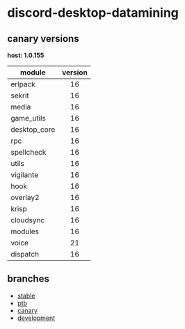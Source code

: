 # discord-desktop-datamining

## canary versions

**host: 1.0.155**

| module | version |
| ------ | :-----: |
| erlpack | 16 |
| sekrit | 16 |
| media | 16 |
| game_utils | 16 |
| desktop_core | 16 |
| rpc | 16 |
| spellcheck | 16 |
| utils | 16 |
| vigilante | 16 |
| hook | 16 |
| overlay2 | 16 |
| krisp | 16 |
| cloudsync | 16 |
| modules | 16 |
| voice | 21 |
| dispatch | 16 |

## branches

- [stable](https://github.com/OpenAsar/discord-desktop-datamining/tree/stable)
- [ptb](https://github.com/OpenAsar/discord-desktop-datamining/tree/ptb)
- [canary](https://github.com/OpenAsar/discord-desktop-datamining/tree/canary)
- [development](https://github.com/OpenAsar/discord-desktop-datamining/tree/development)